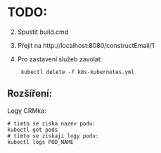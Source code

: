 # TODO:

2. Spustit build.cmd
3. Přejít na http://localhost:8080/constructEmail/1
4. Pro zastavení služeb zavolat:

		kubectl delete -f k8s-kubernetes.yml

## Rozšíření: 

Logy CRMka:

    # timto se ziska nazev podu:
    kubectl get pods
    # timto se ziskaji logy podu:
	kubectl logs POD_NAME

